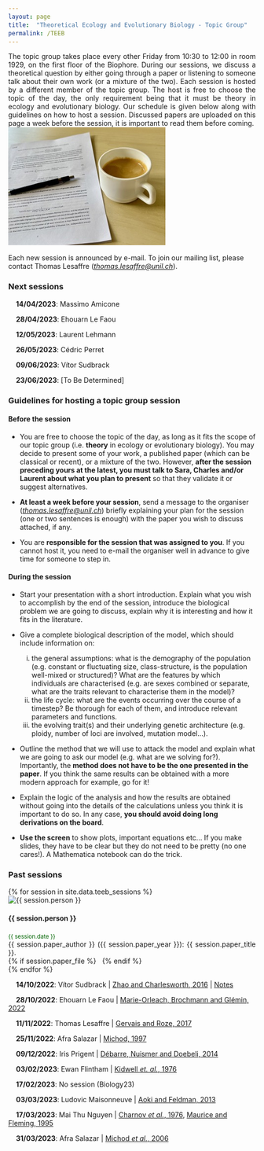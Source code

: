 ```yaml
---
layout: page
title:  "Theoretical Ecology and Evolutionary Biology - Topic Group"
permalink: /TEEB
---
```


<div class="jumbotron jumbotron-fluid mb-3 pl-0 pt-0 pb-0 bg-white position-relative">
    <div class="h-100 tofront">
        <div class="row justify-content-between">
            <div class="col-md-6 pr-0 pr-md-4 pt-4 pb-4 align-self-center">
                <div class="page-content" style="text-align:justify">
                    The topic group takes place every other Friday from 10:30 to 12:00 in room 1929, on the first floor of the Biophore. During our sessions, we discuss a theoretical question by either going through a paper or listening to someone talk about their own work (or a mixture of the two). Each session is hosted by a different member of the topic group. The host is free to choose the topic of the day, the only requirement being that it must be theory in ecology and evolutionary biology. Our schedule is given below along with guidelines on how to host a session. Discussed papers are uploaded on this page a week before the session, it is important to read them before coming. 
                </div>
            </div>
            <div class="col-md-6 pr-0 align-self-center">
                <img class="rounded" src="/assets/images/topic-group-picture.jpeg" alt="Topic group">
            </div>
        </div>
    </div>
</div>

Each new session is announced by e-mail. To join our mailing list, please contact Thomas Lesaffre ([*thomas.lesaffre@unil.ch*](mailto:thomas.lesaffre@unil.ch)). 


<h3 class="font-weight-bold spanborder"><span>Next sessions </span></h3>

&nbsp;&nbsp;&nbsp;&nbsp;**14/04/2023**: Massimo Amicone

&nbsp;&nbsp;&nbsp;&nbsp;**28/04/2023**: Ehouarn Le Faou

&nbsp;&nbsp;&nbsp;&nbsp;**12/05/2023**: Laurent Lehmann

&nbsp;&nbsp;&nbsp;&nbsp;**26/05/2023**: Cédric Perret

&nbsp;&nbsp;&nbsp;&nbsp;**09/06/2023**: Vítor Sudbrack

&nbsp;&nbsp;&nbsp;&nbsp;**23/06/2023**: [To Be Determined]


<h3 class="font-weight-bold spanborder"><span>Guidelines for hosting a topic group session</span></h3>


#### Before the session

* You are free to choose the topic of the day, as long as it fits the scope of our topic group (i.e. __theory__ in ecology or evolutionary biology). You may decide to present some of your work, a published paper (which can be classical or recent), or a mixture of the two. However, __after the session preceding yours at the latest, you must talk to Sara, Charles and/or Laurent about what you plan to present__ so that they validate it or suggest alternatives.

* __At least a week before your session__, send a message to the organiser ([*thomas.lesaffre@unil.ch*](mailto:thomas.lesaffre@unil.ch)) briefly explaining your plan for the session (one or two sentences is enough) with the paper you wish to discuss attached, if any.

* You are __responsible for the session that was assigned to you__. If you cannot host it, you need to e-mail the organiser well in advance to give time for someone to step in.

#### During the session

* Start your presentation with a short introduction. Explain what you wish to accomplish by the end of the session, introduce the biological problem we are going to discuss, explain why it is interesting and how it fits in the literature.

* Give a complete biological description of the model, which should include information on:

<ol>
<ol type="i">
<li>the general assumptions: what is the demography of the population (e.g. constant or fluctuating size, class-structure, is the population well-mixed or structured)? 
What are the features by which individuals are characterised (e.g. are sexes combined or separate, what are the traits relevant to characterise them in the model)?</li> 
<li> the life cycle: what are the events occurring over the course of a timestep? Be thorough for each of them, and introduce relevant parameters and functions.</li>
<li> the evolving trait(s) and their underlying genetic architecture (e.g. ploidy, number of loci are involved, mutation model...).</li>
</ol>
</ol>

* Outline the method that we will use to attack the model and explain what we are going to ask our model (e.g. what are we solving for?). Importantly, the __method does not have to be the one presented in the paper__. If you think the same results can be obtained with a more modern approach for example, go for it!

* Explain the logic of the analysis and how the results are obtained without going into the details of the calculations unless you think it is important to do so. In any case, __you should avoid doing long derivations on the board__.  

* __Use the screen__ to show plots, important equations etc... If you make slides, they have to be clear but they do not need to be pretty (no one cares!). A Mathematica notebook can do the trick.



<h3 class="font-weight-bold spanborder"><span>Past sessions</span></h3>

<div class="row gap-y listrecent listrecent listauthor">
    {% for session in site.data.teeb_sessions %}
        <div class="col-lg-6 mb-4">
            <div class="p-4 border rounded">
                <div class="row">
                    <div class="col-md-3 mb-4 mb-md-0"><img alt="{{ session.person }}" src="/assets/images/{{ session.photo }}" class="rounded-circle" height="80" width="80"></div>
                    <div class="col-md-9">
                        <h4 class="text-dark mb-0"> {{ session.person }} </h4>
	                    <small class="d-inline-block mt-1 mb-3 font-weight-normal" style="color:#006400">{{ session.date }}</small>
                        <div class="excerpt" style="text-align:justify;">
                            {{ session.paper_author }} ({{ session.paper_year }}): {{ session.paper_title }}.
                        </div>
                        <div class="icon-block mt-3 d-flex justify-content-between">  
                            <div>
                                {% if session.paper_file %}
                                    <a target="_blank" href="/docs/TEEB/{{ session.paper_file }}"><i class="fa fa-file-text" aria-hidden="true"></i></a>  &nbsp;
                                {% endif %}
                            </div>
                        </div>
                    </div>
                </div>
            </div>
        </div>
    {% endfor %}
</div>



&nbsp;&nbsp;&nbsp;&nbsp;**14/10/2022**: Vítor Sudbrack  \| [Zhao and Charlesworth, 2016](/docs/TEEB/teeb1-2022.pdf) \| [Notes](/docs/TEEB/teeb1-notes-2022.pdf) 

&nbsp;&nbsp;&nbsp;&nbsp;**28/10/2022**: Ehouarn Le Faou \| [Marie-Orleach, Brochmann and Glémin, 2022](/docs/TEEB/teeb2-2022.pdf) 

&nbsp;&nbsp;&nbsp;&nbsp;**11/11/2022**: Thomas Lesaffre \|  [Gervais and Roze, 2017](/docs/TEEB/teeb3-2022.pdf) 

&nbsp;&nbsp;&nbsp;&nbsp;**25/11/2022**: Afra Salazar \|  [Michod, 1997](/docs/TEEB/teeb4-2022.pdf) 

&nbsp;&nbsp;&nbsp;&nbsp;**09/12/2022**: Iris Prigent \|  [Débarre, Nuismer and Doebeli, 2014](/docs/TEEB/teeb5-2022.pdf) 

&nbsp;&nbsp;&nbsp;&nbsp;**03/02/2023**: Ewan Flintham  \| [Kidwell *et. al.*, 1976](/docs/TEEB/teeb1-2023.pdf)

&nbsp;&nbsp;&nbsp;&nbsp;**17/02/2023**: No session (Biology23)

&nbsp;&nbsp;&nbsp;&nbsp;**03/03/2023**: Ludovic Maisonneuve \| [Aoki and Feldman, 2013](/docs/TEEB/teeb2-2023.pdf)

&nbsp;&nbsp;&nbsp;&nbsp;**17/03/2023**: Mai Thu Nguyen \| [Charnov *et al.*, 1976](/docs/TEEB/teeb3-2023.pdf),  [Maurice and Fleming, 1995](/docs/TEEB/teeb4-2023.pdf)

&nbsp;&nbsp;&nbsp;&nbsp;**31/03/2023**: Afra Salazar \| [Michod *et al.*, 2006](/docs/TEEB/teeb5-2023.pdf)
